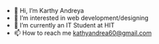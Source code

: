 - 👋 Hi, I’m Karthy Andreya
- 👀 I’m interested in web development/designing
- 🌱 I’m currently an IT Student at HIT
- 📫 How to reach me
 kathyandrea60@gmail.com 

<!---
ValidateRequest/ValidateRequest is a ✨ special ✨ repository because its `README.md` (this file) appears on your GitHub profile.
You can click the Preview link to take a look at your changes.
--->
